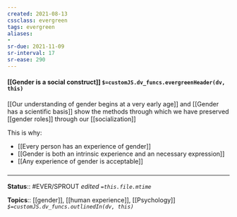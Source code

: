 ```yaml
---
created: 2021-08-13
cssclass: evergreen
tags: evergreen
aliases:
- 
sr-due: 2021-11-09
sr-interval: 17
sr-ease: 290
---
```

#### [[Gender is a social construct]] `$=customJS.dv_funcs.evergreenHeader(dv, this)`

[[Our understanding of gender begins at a very early age]] and [[Gender has a scientific basis]] show the methods through which we have preserved [[gender roles]] through our [[socialization]]

This is why:
- [[Every person has an experience of gender]]
- [[Gender is both an intrinsic experience and an necessary expression]]
- [[Any experience of gender is acceptable]]

### <hr class="footnote"/>

**Status**:: #EVER/SPROUT 
*edited `=this.file.mtime`*

**Topics**:: [[gender]], [[human experience]], [[Psychology]]
*`$=customJS.dv_funcs.outlinedIn(dv, this)`*
